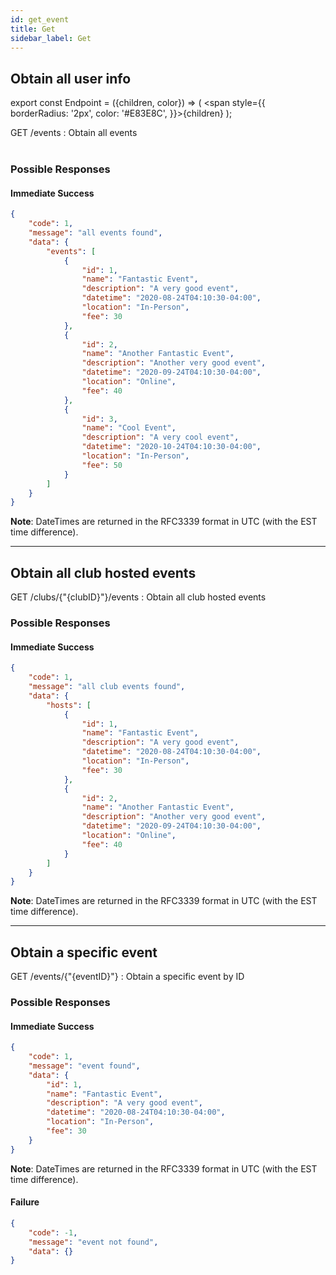 ```yaml
---
id: get_event
title: Get
sidebar_label: Get
---
```

## Obtain all user info
export const Endpoint = ({children, color}) => ( <span style={{
      borderRadius: '2px',
      color: '#E83E8C',
    }}>{children}</span> );

<Endpoint>GET /events </Endpoint>: Obtain all events <br></br>

### Possible Responses
#### Immediate Success
```json
{
	"code": 1,
	"message": "all events found",
	"data": {
		"events": [
			{
				"id": 1,
				"name": "Fantastic Event",
				"description": "A very good event",
                "datetime": "2020-08-24T04:10:30-04:00",
				"location": "In-Person",
				"fee": 30
			},
			{
				"id": 2,
				"name": "Another Fantastic Event",
				"description": "Another very good event",
                "datetime": "2020-09-24T04:10:30-04:00",
				"location": "Online",
				"fee": 40
			},
			{
				"id": 3,
				"name": "Cool Event",
				"description": "A very cool event",
                "datetime": "2020-10-24T04:10:30-04:00",
				"location": "In-Person",
				"fee": 50
			}
		]
	}
}
```
**Note**: DateTimes are returned in the RFC3339 format in UTC (with the EST time difference).

---

## Obtain all club hosted events

<Endpoint>GET /clubs/{"{clubID}"}/events </Endpoint>: Obtain all club hosted events

### Possible Responses
#### Immediate Success
```json
{
	"code": 1,
	"message": "all club events found",
	"data": {
		"hosts": [
			{
				"id": 1,
				"name": "Fantastic Event",
				"description": "A very good event",
                "datetime": "2020-08-24T04:10:30-04:00",
				"location": "In-Person",
				"fee": 30
			},
			{
				"id": 2,
				"name": "Another Fantastic Event",
				"description": "Another very good event",
                "datetime": "2020-09-24T04:10:30-04:00",
				"location": "Online",
				"fee": 40
			}
		]
	}
}
```
**Note**: DateTimes are returned in the RFC3339 format in UTC (with the EST time difference).

---
## Obtain a specific event

<Endpoint>GET /events/{"{eventID}"} </Endpoint>: Obtain a specific event by ID

### Possible Responses
#### Immediate Success
```json
{
	"code": 1,
	"message": "event found",
	"data": {
		"id": 1,
		"name": "Fantastic Event",
		"description": "A very good event",
        "datetime": "2020-08-24T04:10:30-04:00",
		"location": "In-Person",
		"fee": 30
	}
}
```
**Note**: DateTimes are returned in the RFC3339 format in UTC (with the EST time difference).

#### Failure
```json
{
	"code": -1,
	"message": "event not found",
	"data": {}
}
```

